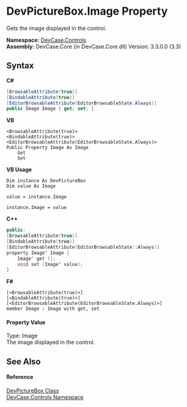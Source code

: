 # DevPictureBox.Image Property 
 

Gets the image displayed in the control.

**Namespace:**&nbsp;<a href="N_DevCase_Controls">DevCase.Controls</a><br />**Assembly:**&nbsp;DevCase.Core (in DevCase.Core.dll) Version: 3.3.0.0 (3.3)

## Syntax

**C#**<br />
``` C#
[BrowsableAttribute(true)]
[BindableAttribute(true)]
[EditorBrowsableAttribute(EditorBrowsableState.Always)]
public Image Image { get; set; }
```

**VB**<br />
``` VB
<BrowsableAttribute(true)>
<BindableAttribute(true)>
<EditorBrowsableAttribute(EditorBrowsableState.Always)>
Public Property Image As Image
	Get
	Set
```

**VB Usage**<br />
``` VB Usage
Dim instance As DevPictureBox
Dim value As Image

value = instance.Image

instance.Image = value
```

**C++**<br />
``` C++
public:
[BrowsableAttribute(true)]
[BindableAttribute(true)]
[EditorBrowsableAttribute(EditorBrowsableState::Always)]
property Image^ Image {
	Image^ get ();
	void set (Image^ value);
}
```

**F#**<br />
``` F#
[<BrowsableAttribute(true)>]
[<BindableAttribute(true)>]
[<EditorBrowsableAttribute(EditorBrowsableState.Always)>]
member Image : Image with get, set

```


#### Property Value
Type: Image<br />The image displayed in the control.

## See Also


#### Reference
<a href="T_DevCase_Controls_DevPictureBox">DevPictureBox Class</a><br /><a href="N_DevCase_Controls">DevCase.Controls Namespace</a><br />